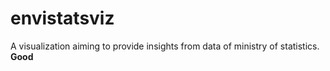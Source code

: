 # envistatsviz
A visualization aiming to provide insights from data of ministry of statistics.
**Good**